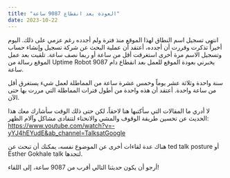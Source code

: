 ```yaml
---
title: "العودة بعد انقطاع 9087 ساعة"
date: 2023-10-22
---
```


انتهى تسجيل اسم النطاق لهذا الموقع منذ فترة ولم أجدده رغم عزمي على ذلك. اليوم أخيراً تذكرت وقررت أن أجدده، أعتقد أن عملية البحث عن شركة تسجيل وإنشاء حساب وتسجيل الاسم مرة أخرى استغرقت أقل من ساعة أو ربما نصف ساعة. تلقيت بعد عمل الموقع رسالة من Uptime Robot يخبرني بعودة الموقع للعمل بعد انقطاع دام 9087 ساعة.

سنة واحدة وثلاثة عشر يوماً وخمس عشرة ساعة من المماطلة لعمل شيء يستغرق أقل من ساعة واحدة. أعتقد أن هذه واحدة من أطول فترات المماطلة التي مررت بها حتى الآن.

لا أدري ما المقالات التي سأكتبها هنا لاحقاً، لكن حتى ذلك الوقت سأشارك معك هذا الحديث عن تحسين طريقة الوقوف والمشي والانحناء لتتفادى مشاكل وآلام الظهر: https://www.youtube.com/watch?v=-yYJ4hEYudE&ab_channel=TalksatGoogle

هناك عدة لقاءات أخرى عن الموضوع نفسه، يمكنك أن تبحث عن ted talk posture أو Esther Gokhale talk لتجدها.

أرجو أن يكون حديثنا التالي أقرب من 9087 ساعة، إلى اللقاء!
